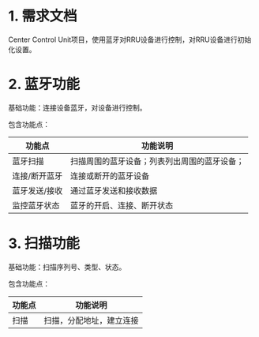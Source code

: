 # 1. 需求文档

Center Control Unit项目，使用蓝牙对RRU设备进行控制，对RRU设备进行初始化设置。



#  2. 蓝牙功能

基础功能：连接设备蓝牙，对设备进行控制。

包含功能点：

| 功能点        | 功能说明                                     |
| ------------- | -------------------------------------------- |
| 蓝牙扫描      | 扫描周围的蓝牙设备；列表列出周围的蓝牙设备； |
| 连接/断开蓝牙 | 连接或断开的蓝牙设备                         |
| 蓝牙发送/接收 | 通过蓝牙发送和接收数据                       |
| 监控蓝牙状态  | 蓝牙的开启、连接、断开状态                   |



# 3. 扫描功能

基础功能：扫描序列号、类型、状态。

包含功能点：

| 功能点 | 功能说明                 |
| ------ | ------------------------ |
| 扫描   | 扫描，分配地址，建立连接 |

